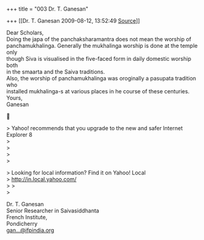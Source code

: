 +++
title = "003 Dr. T. Ganesan"

+++
[[Dr. T. Ganesan	2009-08-12, 13:52:49 [Source](https://groups.google.com/g/bvparishat/c/YQmwnIbhTI4)]]



Dear Scholars,  
Doing the japa of the panchaksharamantra does not mean the worship of  
panchamukhalinga. Generally the mukhalinga worship is done at the temple only  
though Siva is visualised in the five-faced form in daily domestic worship both  
in the smaarta and the Saiva traditions.  
Also, the worship of panchamukhalinga was oroginally a pasupata tradition who  
installed mukhalinga-s at various places in he course of these centuries.  
Yours,  
Ganesan  



\> Yahoo! recommends that you upgrade to the new and safer Internet Explorer 8  
\>  
\>  
\>  
\>  

\> Looking for local information? Find it on Yahoo! Local  
\> <http://in.local.yahoo.com/>  
\> \>  
\>  
  
  
Dr. T. Ganesan  
Senior Researcher in Saivasiddhanta  
French Institute,  
Pondicherry  
[gan...@ifpindia.org]()  
  

